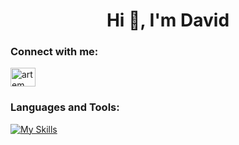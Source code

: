 <h1 align="center">Hi 👋, I'm David</h1>

<h3 align="left">Connect with me:</h3>
<p align="left">
<a href="https://www.linkedin.com/in/david-yosopov-2077bb218/" target="blank"><img align="center" src="https://raw.githubusercontent.com/rahuldkjain/github-profile-readme-generator/master/src/images/icons/Social/linked-in-alt.svg" alt="artem shabalin" height="30" width="40" /></a>
</p>

<h3 align="left">Languages and Tools:</h3>

[![My Skills](https://skills.thijs.gg/icons?i=java,c,css,html,javascript,python,mysql,mongodb,wordpress,bootstrap,figma,ai,ps,ae,blender&theme=dark)](https://skills.thijs.gg)
